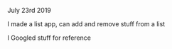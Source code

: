 July 23rd 2019

I made a list app, can add and remove stuff from a list

I Googled stuff for reference